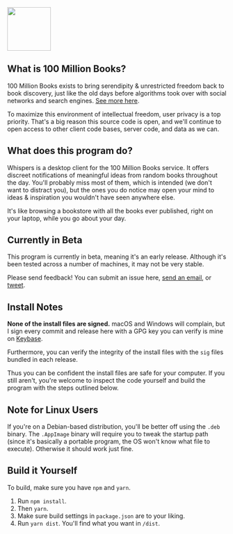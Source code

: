 <img src="https://100millionbooks.org/img/logo-circular-smaller.png" width="100" />

## What is 100 Million Books?

100 Million Books exists to bring serendipity & unrestricted freedom back to book discovery, just like the old days before algorithms took over with social networks and search engines. [See more here](https://medium.com/@100millionbooks/why-332a1c325299).

To maximize this environment of intellectual freedom, user privacy is a top priority. That's a big reason this source code is open, and we'll continue to open access to other client code bases, server code, and data as we can.

## What does this program do?

Whispers is a desktop client for the 100 Million Books service. It offers discreet notifications of meaningful ideas from random books throughout the day. You'll probably miss most of them, which is intended (we don't want to distract you), but the ones you do notice may open your mind to ideas & inspiration you wouldn't have seen anywhere else.

It's like browsing a bookstore with all the books ever published, right on your laptop, while you go about your day.

## Currently in Beta

This program is currently in beta, meaning it's an early release. Although it's been tested across a number of machines, it may not be very stable.

Please send feedback! You can submit an issue here, [send an email](mailto:steve@100millionbooks.org), or [tweet](https://twitter.com/100millionbooks).

## Install Notes

**None of the install files are signed.** macOS and Windows will complain, but I sign every commit and release here with a GPG key you can verify is mine on [Keybase](https://keybase.io/m52go). 

Furthermore, you can verify the integrity of the install files with the `sig` files bundled in each release.

Thus you can be confident the install files are safe for your computer. If you still aren't, you're welcome to inspect the code yourself and build the program with the steps outlined below.

## Note for Linux Users

If you're on a Debian-based distribution, you'll be better off using the `.deb` binary. The `.AppImage` binary will require you to tweak the startup path (since it's basically a portable program, the OS won't know what file to execute). Otherwise it should work just fine.

## Build it Yourself

To build, make sure you have `npm` and `yarn`.

1. Run `npm install`.
2. Then `yarn`.
3. Make sure build settings in `package.json` are to your liking.
4. Run `yarn dist`. You'll find what you want in `/dist`.